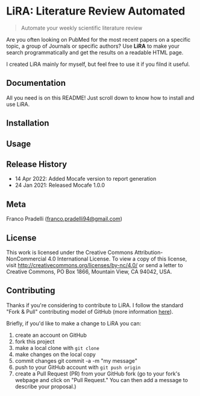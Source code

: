 # LiRA: **Li**terature **R**eview **A**utomated  
  
> Automate your weekly scientific literature review
  
Are you often looking on PubMed for the most recent papers on a specific topic, a group of Journals or specific authors? 
Use **LiRA** to make your search programmatically and get the results on a readable HTML page.

I created LiRA mainly for myself, but feel free to use it if you filnd it useful.


## Documentation
All you need is on this README! Just scroll down to know how to install and use LiRA.
  
## Installation

## Usage

## Release History  
  
* 14 Apr 2022: Added Mocafe version to report generation
* 24 Jan 2021: Released Mocafe 1.0.0 
  
## Meta
Franco Pradelli (franco.pradelli94@gmail.com)

## License
This work is licensed under the Creative Commons Attribution-NonCommercial 4.0 International License. To view a copy of this license, visit http://creativecommons.org/licenses/by-nc/4.0/ or send a letter to Creative Commons, PO Box 1866, Mountain View, CA 94042, USA.
  
## Contributing  
Thanks if you're considering to contribute to LiRA. I follow the standard "Fork & Pull" contributing model of GitHub 
(more information [here](https://docs.github.com/en/get-started/quickstart/contributing-to-projects)).

Briefly, if you'd like to make a change to LiRA you can:

1. create an account on GitHub 
2. fork this project 
3. make a local clone with `git clone`
4. make changes on the local copy 
5. commit changes git commit -a -m "my message"
6. push to your GitHub account with `git push origin`
7. create a Pull Request (PR) from your GitHub fork (go to your fork's webpage and click on "Pull Request." You can then add a message to describe your proposal.)
